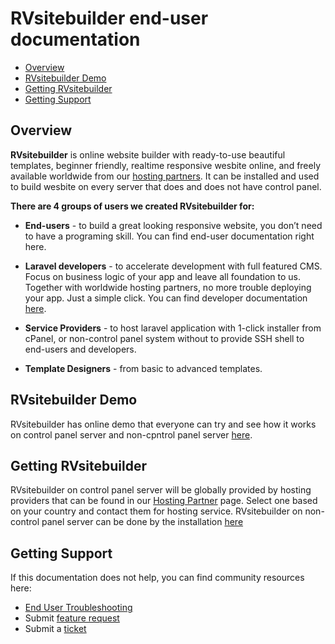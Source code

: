 # RVsitebuilder end-user documentation

  - [Overview](#overview)
  - [RVsitebuilder Demo](#demo)
  - [Getting RVsitebuilder](#rvsitebuilder)
  - [Getting Support](#support)


<a name="overview"></a>
## Overview

**RVsitebuilder** is online website builder with ready-to-use beautiful templates, beginner friendly, realtime responsive wesbite online, and freely available worldwide from our [hosting partners](https://rvsitebuilder.com/hosting-partner/). It can be installed and used to build wesbite on every server that does and does not have control panel. 


**There are 4 groups of users we created RVsitebuilder for:**

- **End-users** - to build a great looking responsive website, you don’t need to have a programing skill. You can find end-user documentation right here.

- **Laravel developers** - to accelerate development with full featured CMS. Focus on business logic of your app and leave all foundation to us. Together with worldwide hosting partners, no more trouble deploying your app. Just a simple click. You can find developer documentation [here](https://dev.rvsitebuilder.com).

- **Service Providers** - to host laravel application with 1-click installer from cPanel, or non-control panel system without to provide SSH shell to end-users and developers.

- **Template Designers** - from basic to advanced templates.


<a name="demo"></a>
## RVsitebuilder Demo 

RVsitebuilder has online demo that everyone can try and see how it works on control panel server and non-cpntrol panel server [here](https://rvsitebuilder.com/demo/). 


<a name="rvsitebuilder"></a>
## Getting RVsitebuilder

RVsitebuilder on control panel server will be globally provided by hosting providers that can be found in our [Hosting Partner](https://rvsitebuilder.com/hosting-partner/) page. Select one based on your country and contact them for hosting service.
RVsitebuilder on non-control panel server can be done by the installation [here](https://rvsitebuilder.com/installation/)

 
 <a name="support"></a>
## Getting Support 

If this documentation does not help, you can find community resources here: 

- [End User Troubleshooting](https://support.rvglobalsoft.com/hc/en-us/categories/360002328334)
- Submit [feature request](https://support.rvglobalsoft.com/hc/en-us/community/topics/360000639474-RVsitebuilder-7-Feature-Request)
- Submit a [ticket](https://rvglobalsoft.com/tickets/new&deptId=5)

